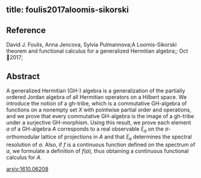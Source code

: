 title: foulis2017aloomis-sikorski
---


## Reference

David J. Foulis, Anna Jencova, Sylvia Pulmannova;A Loomis-Sikorski theorem and functional calculus for a generalized Hermitian algebra;; Oct 2017;

## Abstract 
  A generalized Hermitian (GH-) algebra is a generalization of the partially
ordered Jordan algebra of all Hermitian operators on a Hilbert space. We
introduce the notion of a gh-tribe, which is a commutative GH-algebra of
functions on a nonempty set $X$ with pointwise partial order and operations,
and we prove that every commutative GH-algebra is the image of a gh-tribe under
a surjective GH-morphism. Using this result, we prove each element $a$ of a
GH-algebra $A$ corresponds to a real observable $\xi_a$ on the
$\sigma$-orthomodular lattice of projections in $A$ and that $\xi_a$ determines
the spectral resolution of $a$. Also, if $f$ is a continuous function defined
on the spectrum of $a$, we formulate a definition of $f(a)$, thus obtaining a
continuous functional calculus for $A$.

    

[arxiv:1610.06208](https://arxiv.org/abs/1610.06208)